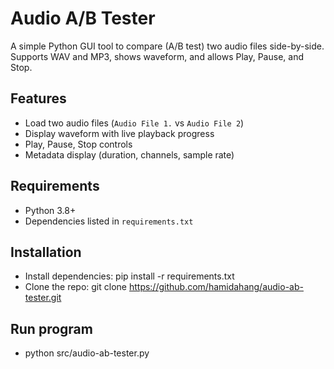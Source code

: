 # Audio A/B Tester

A simple Python GUI tool to compare (A/B test) two audio files side-by-side.  
Supports WAV and MP3, shows waveform, and allows Play, Pause, and Stop.

## Features
- Load two audio files (`Audio File 1.` vs `Audio File 2`)
- Display waveform with live playback progress
- Play, Pause, Stop controls
- Metadata display (duration, channels, sample rate)

## Requirements
- Python 3.8+
- Dependencies listed in `requirements.txt`

## Installation
- Install dependencies: pip install -r requirements.txt
- Clone the repo:
  git clone https://github.com/hamidahang/audio-ab-tester.git
  
## Run program
- python src/audio-ab-tester.py

